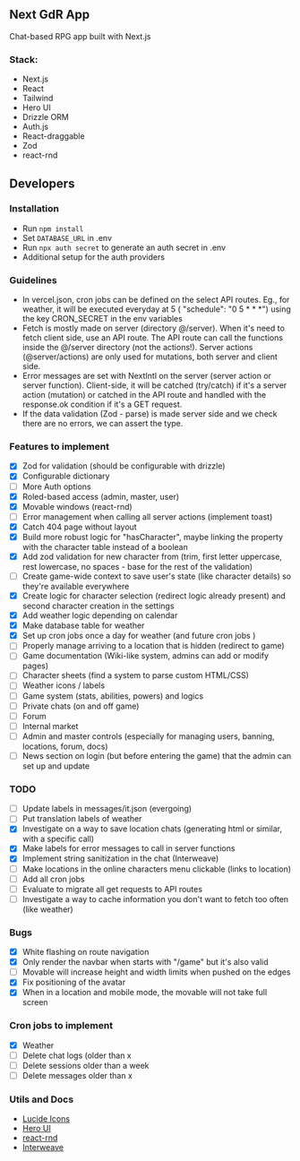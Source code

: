 ## Next GdR App

Chat-based RPG app built with Next.js

### Stack:

- Next.js
- React
- Tailwind
- Hero UI
- Drizzle ORM
- Auth.js
- React-draggable
- Zod
- react-rnd

## Developers

### Installation

- Run `npm install`
- Set `DATABASE_URL` in .env
- Run `npx auth secret` to generate an auth secret in .env
- Additional setup for the auth providers

### Guidelines

- In vercel.json, cron jobs can be defined on the select API routes. Eg., for weather, it will be executed everyday at 5 ( "schedule": "0 5 \* \* \*") using the key CRON_SECRET in the env variables
- Fetch is mostly made on server (directory @/server). When it's need to fetch client side, use an API route. The API route can call the functions inside the @/server directory (not the actions!). Server actions (@server/actions) are only used for mutations, both server and client side.
- Error messages are set with NextIntl on the server (server action or server function). Client-side, it will be catched (try/catch) if it's a server action (mutation) or catched in the API route and handled with the response.ok condition if it's a GET request.
- If the data validation (Zod - parse) is made server side and we check there are no errors, we can assert the type.

### Features to implement

- [x] Zod for validation (should be configurable with drizzle)
- [x] Configurable dictionary
- [ ] More Auth options
- [x] Roled-based access (admin, master, user)
- [x] Movable windows (react-rnd)
- [ ] Error management when calling all server actions (implement toast)
- [x] Catch 404 page without layout
- [x] Build more robust logic for "hasCharacter", maybe linking the property with the character table instead of a boolean
- [x] Add zod validation for new character from (trim, first letter uppercase, rest lowercase, no spaces - base for the rest of the validation)
- [ ] Create game-wide context to save user's state (like character details) so they're available everywhere
- [x] Create logic for character selection (redirect logic already present) and second character creation in the settings
- [x] Add weather logic depending on calendar
- [x] Make database table for weather
- [x] Set up cron jobs once a day for weather (and future cron jobs )
- [ ] Properly manage arriving to a location that is hidden (redirect to game)
- [ ] Game documentation (Wiki-like system, admins can add or modify pages)
- [ ] Character sheets (find a system to parse custom HTML/CSS)
- [ ] Weather icons / labels
- [ ] Game system (stats, abilities, powers) and logics
- [ ] Private chats (on and off game)
- [ ] Forum
- [ ] Internal market
- [ ] Admin and master controls (especially for managing users, banning, locations, forum, docs)
- [ ] News section on login (but before entering the game) that the admin can set up and update

### TODO

- [ ] Update labels in messages/it.json (evergoing)
- [ ] Put translation labels of weather
- [x] Investigate on a way to save location chats (generating html or similar, with a specific call)
- [x] Make labels for error messages to call in server functions
- [x] Implement string sanitization in the chat (Interweave)
- [ ] Make locations in the online characters menu clickable (links to location)
- [ ] Add all cron jobs
- [ ] Evaluate to migrate all get requests to API routes
- [ ] Investigate a way to cache information you don't want to fetch too often (like weather)

### Bugs

- [x] White flashing on route navigation
- [x] Only render the navbar when starts with "/game" but it's also valid
- [ ] Movable will increase height and width limits when pushed on the edges
- [x] Fix positioning of the avatar
- [x] When in a location and mobile mode, the movable will not take full screen

### Cron jobs to implement
- [x] Weather
- [ ] Delete chat logs (older than x
- [ ] Delete sessions older than a week
- [ ] Delete messages older than x

### Utils and Docs

- [Lucide Icons](https://lucide.dev/icons/)
- [Hero UI](https://www.heroui.com/)
- [react-rnd](https://github.com/bokuweb/react-rnd)
- [Interweave](https://interweave.dev/docs/)

